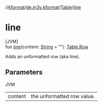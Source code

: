 //[kformat](../../../index.md)/[de.m3y.kformat](../index.md)/[Table](index.md)/[line](line.md)

# line

[JVM]\
fun [line](line.md)(content: [String](https://kotlinlang.org/api/latest/jvm/stdlib/kotlin/-string/index.html) = ""): [Table.Row](-row/index.md)

Adds an unformatted row (aka line).

## Parameters

JVM

| | |
|---|---|
| content | the unformatted row value. |

